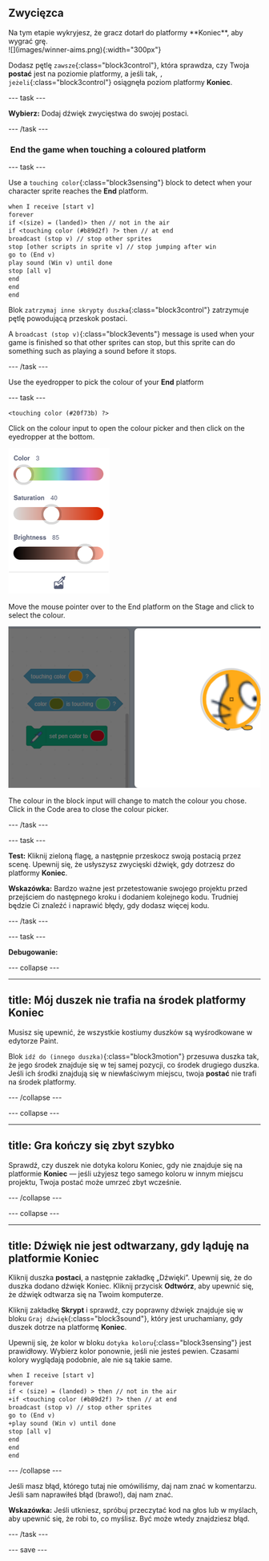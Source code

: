 ## Zwycięzca

<div style="display: flex; flex-wrap: wrap">
<div style="flex-basis: 200px; flex-grow: 1; margin-right: 15px;">
Na tym etapie wykryjesz, że gracz dotarł do platformy **Koniec**, aby wygrać grę. 
</div>
<div>
![](images/winner-aims.png){:width="300px"}
</div>
</div>

Dodasz pętlę `zawsze`{:class="block3control"}, która sprawdza, czy Twoja **postać** jest na poziomie platformy, a jeśli tak, `, jeżeli`{:class="block3control"} osiągnęła poziom platformy **Koniec**.

--- task ---

**Wybierz:** Dodaj dźwięk zwycięstwa do swojej postaci.

--- /task ---

###  End the game when touching a coloured platform

--- task ---

Use a `touching color`{:class="block3sensing"} block to detect when your character sprite reaches the **End** platform.


```blocks3
when I receive [start v]
forever
if <(size) = (landed)> then // not in the air
if <touching color (#b89d2f) ?> then // at end
broadcast (stop v) // stop other sprites
stop [other scripts in sprite v] // stop jumping after win
go to (End v)
play sound (Win v) until done
stop [all v]
end
end
end
```

Blok `zatrzymaj inne skrypty duszka`{:class="block3control"} zatrzymuje pętlę powodującą przeskok postaci.

A `broadcast (stop v)`{:class="block3events"} message is used when your game is finished so that other sprites can stop, but this sprite can do something such as playing a sound before it stops.

--- /task ---

Use the eyedropper to pick the colour of your **End** platform

--- task ---

```blocks3
<touching color (#20f73b) ?>

```
Click on the colour input to open the colour picker and then click on the eyedropper at the bottom.

![](images/eye-dropper-tool.png)

Move the mouse pointer over to the End platform on the Stage and click to select the colour.

![](images/eye-dropper-stage.png)

The colour in the block input will change to match the colour you chose. Click in the Code area to close the colour picker.

--- /task ---

--- task ---

**Test:** Kliknij zieloną flagę, a następnie przeskocz swoją postacią przez scenę. Upewnij się, że usłyszysz zwycięski dźwięk, gdy dotrzesz do platformy **Koniec**.

**Wskazówka:** Bardzo ważne jest przetestowanie swojego projektu przed przejściem do następnego kroku i dodaniem kolejnego kodu. Trudniej będzie Ci znaleźć i naprawić błędy, gdy dodasz więcej kodu.

--- /task ---


--- task ---

**Debugowanie:**

--- collapse ---

---
title: Mój duszek nie trafia na środek platformy Koniec
---

Musisz się upewnić, że wszystkie kostiumy duszków są wyśrodkowane w edytorze Paint.

Blok `idź do (innego duszka)`{:class="block3motion"} przesuwa duszka tak, że jego środek znajduje się w tej samej pozycji, co środek drugiego duszka. Jeśli ich środki znajdują się w niewłaściwym miejscu, twoja **postać** nie trafi na środek platformy.

--- /collapse ---

--- collapse ---

---
title: Gra kończy się zbyt szybko
---

Sprawdź, czy duszek nie dotyka koloru Koniec, gdy nie znajduje się na platformie **Koniec** — jeśli użyjesz tego samego koloru w innym miejscu projektu, Twoja postać może umrzeć zbyt wcześnie.

--- /collapse ---

--- collapse ---

---
title: Dźwięk nie jest odtwarzany, gdy ląduję na platformie Koniec
---

Kliknij duszka **postaci**, a następnie zakładkę „Dźwięki”. Upewnij się, że do duszka dodano dźwięk Koniec. Kliknij przycisk **Odtwórz**, aby upewnić się, że dźwięk odtwarza się na Twoim komputerze.

Kliknij zakładkę **Skrypt** i sprawdź, czy poprawny dźwięk znajduje się w bloku `Graj dźwięk`{:class="block3sound"}, który jest uruchamiany, gdy duszek dotrze na platformę **Koniec**.

Upewnij się, że kolor w bloku `dotyka koloru`{:class="block3sensing"} jest prawidłowy. Wybierz kolor ponownie, jeśli nie jesteś pewien. Czasami kolory wyglądają podobnie, ale nie są takie same.

```blocks3
when I receive [start v]
forever
if < (size) = (landed) > then // not in the air
+if <touching color (#b89d2f) ?> then // at end
broadcast (stop v) // stop other sprites
go to (End v)
+play sound (Win v) until done
stop [all v]
end
end
end
```

--- /collapse ---

Jeśli masz błąd, którego tutaj nie omówiliśmy, daj nam znać w komentarzu. Jeśli sam naprawiłeś błąd (brawo!), daj nam znać.

**Wskazówka:** Jeśli utkniesz, spróbuj przeczytać kod na głos lub w myślach, aby upewnić się, że robi to, co myślisz. Być może wtedy znajdziesz błąd.

--- /task ---

--- save ---
